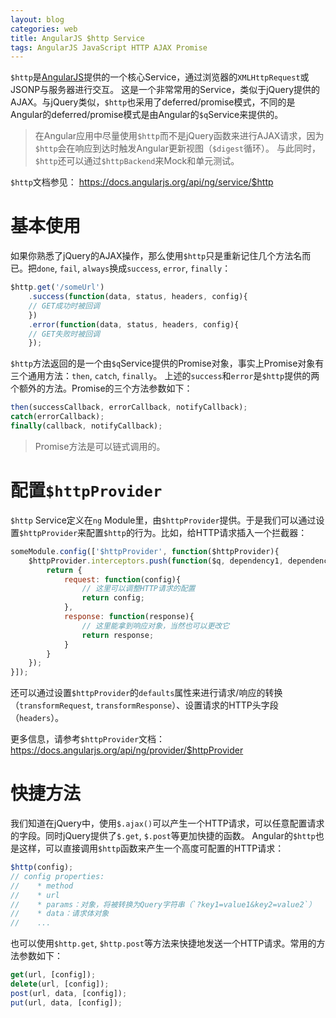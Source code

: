 ```yaml
---
layout: blog 
categories: web
title: AngularJS $http Service
tags: AngularJS JavaScript HTTP AJAX Promise
---
```


`$http`是[AngularJS][angular]提供的一个核心Service，通过浏览器的`XMLHttpRequest`或JSONP与服务器进行交互。
这是一个非常常用的Service，类似于jQuery提供的AJAX。与jQuery类似，`$http`也采用了deferred/promise模式，不同的是Angular的deferred/promise模式是由Angular的`$q`Service来提供的。

> 在Angular应用中尽量使用`$http`而不是jQuery函数来进行AJAX请求，因为`$http`会在响应到达时触发Angular更新视图（`$digest`循环）。
> 与此同时，`$http`还可以通过`$httpBackend`来Mock和单元测试。

`$http`文档参见： https://docs.angularjs.org/api/ng/service/$http

# 基本使用

如果你熟悉了jQuery的AJAX操作，那么使用`$http`只是重新记住几个方法名而已。把`done`, `fail`, `always`换成`success`, `error`, `finally`：

```javascript
$http.get('/someUrl')
    .success(function(data, status, headers, config){
    // GET成功时被回调
    })
    .error(function(data, status, headers, config){
    // GET失败时被回调
    });
```

`$http`方法返回的是一个由`$q`Service提供的Promise对象，事实上Promise对象有三个通用方法：`then`, `catch`, `finally`。
上述的`success`和`error`是`$http`提供的两个额外的方法。Promise的三个方法参数如下：

```javascript
then(successCallback, errorCallback, notifyCallback);
catch(errorCallback);
finally(callback, notifyCallback);
```

> Promise方法是可以链式调用的。

# 配置`$httpProvider`

`$http` Service定义在`ng` Module里，由`$httpProvider`提供。于是我们可以通过设置`$httpProvider`来配置`$http`的行为。比如，给HTTP请求插入一个拦截器：

```javascript
someModule.config(['$httpProvider', function($httpProvider){
    $httpProvider.interceptors.push(function($q, dependency1, dependency2){
        return {
            request: function(config){
                // 这里可以调整HTTP请求的配置
                return config;
            },
            response: function(response){
                // 这里能拿到响应对象，当然也可以更改它
                return response;
            }
        }
    });
}]);
```

还可以通过设置`$httpProvider`的`defaults`属性来进行请求/响应的转换（`transformRequest`, `transformResponse`）、设置请求的HTTP头字段（`headers`）。

更多信息，请参考`$httpProvider`文档： https://docs.angularjs.org/api/ng/provider/$httpProvider

<!--more-->

# 快捷方法

我们知道在jQuery中，使用`$.ajax()`可以产生一个HTTP请求，可以任意配置请求的字段。同时jQuery提供了`$.get`, `$.post`等更加快捷的函数。
Angular的`$http`也是这样，可以直接调用`$http`函数来产生一个高度可配置的HTTP请求：

```javascript
$http(config);
// config properties:
//    * method
//    * url
//    * params：对象，将被转换为Query字符串（`?key1=value1&key2=value2`）
//    * data：请求体对象
//    ...
```

也可以使用`$http.get`, `$http.post`等方法来快捷地发送一个HTTP请求。常用的方法参数如下：

```javascript
get(url, [config]);
delete(url, [config]);
post(url, data, [config]);
put(url, data, [config]);
```

[angular]: https://docs.angularjs.org
